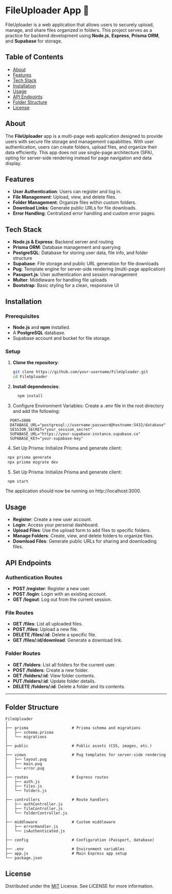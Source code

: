 # FileUploader App 📂

FileUploader is a web application that allows users to securely upload, manage, and share files organized in folders. This project serves as a practice for backend development using **Node.js**, **Express**, **Prisma ORM**, and **Supabase** for storage.

## Table of Contents

- [About](#about)
- [Features](#features)
- [Tech Stack](#tech-stack)
- [Installation](#installation)
- [Usage](#usage)
- [API Endpoints](#api-endpoints)
- [Folder Structure](#folder-structure)
- [License](#license)

## About

The **FileUploader** app is a multi-page web application designed to provide users with secure file storage and management capabilities. With user authentication, users can create folders, upload files, and organize their data efficiently. This app does not use single-page architecture (SPA), opting for server-side rendering instead for page navigation and data display.

## Features

- **User Authentication**: Users can register and log in.
- **File Management**: Upload, view, and delete files.
- **Folder Management**: Organize files within custom folders.
- **Download Links**: Generate public URLs for file downloads.
- **Error Handling**: Centralized error handling and custom error pages.

## Tech Stack

- **Node.js & Express**: Backend server and routing
- **Prisma ORM**: Database management and querying
- **PostgreSQL**: Database for storing user data, file info, and folder structure
- **Supabase**: File storage and public URL generation for file downloads
- **Pug**: Template engine for server-side rendering (multi-page application)
- **Passport.js**: User authentication and session management
- **Multer**: Middleware for handling file uploads
- **Bootstrap**: Basic styling for a clean, responsive UI

## Installation

### Prerequisites

- **Node.js** and **npm** installed.
- A **PostgreSQL** database.
- Supabase account and bucket for file storage.

### Setup

1. **Clone the repository**:
   ```bash
   git clone https://github.com/your-username/FileUploader.git
   cd FileUploader
   ```
2. **Install dependencies**:
    ```bash
      npm install
    ```
3. Configure Environment Variables: Create a .env file in the root directory and add the following:

  ```env
    PORT=3000
    DATABASE_URL="postgresql://username:password@hostname:5432/database"
    SESSION_SECRET="your_session_secret"
    SUPABASE_URL="https://your-supabase-instance.supabase.co"
    SUPABASE_KEY="your-supabase-key"
  ```
4. Set Up Prisma: Initialize Prisma and generate client:

  ```bash
   npx prisma generate
   npx prisma migrate dev
  ```

5. Set Up Prisma: Initialize Prisma and generate client:

  ```bash
   npm start
  ```
  The application should now be running on http://localhost:3000.

## Usage

- **Register**: Create a new user account.
- **Login**: Access your personal dashboard.
- **Upload Files**: Use the upload form to add files to specific folders.
- **Manage Folders**: Create, view, and delete folders to organize files.
- **Download Files**: Generate public URLs for sharing and downloading files.

## API Endpoints

### Authentication Routes

- **POST /register**: Register a new user.
- **POST /login**: Login with an existing account.
- **GET /logout**: Log out from the current session.

### File Routes

- **GET /files**: List all uploaded files.
- **POST /files**: Upload a new file.
- **DELETE /files/:id**: Delete a specific file.
- **GET /files/:id/download**: Generate a download link.

### Folder Routes

- **GET /folders**: List all folders for the current user.
- **POST /folders**: Create a new folder.
- **GET /folders/:id**: View folder contents.
- **PUT /folders/:id**: Update folder details.
- **DELETE /folders/:id**: Delete a folder and its contents.

---

## Folder Structure

```plaintext
FileUploader
│
├── prisma                   # Prisma schema and migrations
│   ├── schema.prisma
│   └── migrations
│
├── public                   # Public assets (CSS, images, etc.)
│
├── views                    # Pug templates for server-side rendering
│   ├── layout.pug
│   ├── main.pug
│   └── error.pug
│
├── routes                   # Express routes
│   ├── auth.js
│   ├── files.js
│   └── folders.js
│
├── controllers              # Route handlers
│   ├── authController.js
│   ├── fileController.js
│   └── folderController.js
│
├── middleware               # Custom middleware
│   ├── errorHandler.js
│   └── isAuthenticated.js
│
├── config                   # Configuration (Passport, database)
│
├── .env                     # Environment variables
├── app.js                   # Main Express app setup
└── package.json
```

## License

Distributed under the [MIT](https://opensource.org/license/mit) License. See LICENSE for more information.
